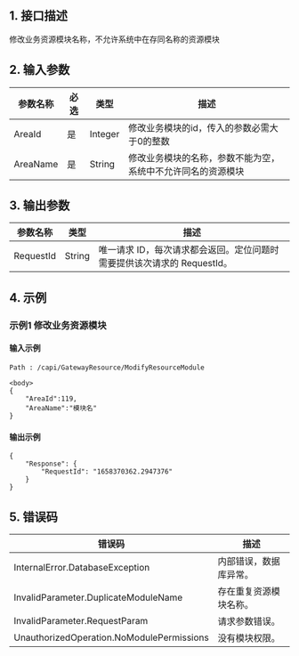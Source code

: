 ## 1. 接口描述


修改业务资源模块名称，不允许系统中在存同名称的资源模块


<div class="rno-api-explorer">
    <div class="rno-api-explorer-inner">
        <div class="rno-api-explorer-hd">
            <div class="rno-api-explorer-title">
            </div>
        </div>
        <div class="rno-api-explorer-body">
            <div class="rno-api-explorer-cont">
            </div>
        </div>
    </div>
</div>

## 2. 输入参数


| 参数名称 | 必选 | 类型 | 描述 |
|---------|---------|---------|---------|
| AreaId | 是 | Integer | 修改业务模块的id，传入的参数必需大于0的整数 |
| AreaName | 是 | String | 修改业务模块的名称，参数不能为空，系统中不允许同名的资源模块 |

## 3. 输出参数

| 参数名称 | 类型 | 描述 |
|---------|---------|---------|
| RequestId | String | 唯一请求 ID，每次请求都会返回。定位问题时需要提供该次请求的 RequestId。|

## 4. 示例

### 示例1 修改业务资源模块

#### 输入示例

```
Path : /capi/GatewayResource/ModifyResourceModule

<body>
{
    "AreaId":119,
    "AreaName":"模块名"
}
```

#### 输出示例

```
{
    "Response": {
        "RequestId": "1658370362.2947376"
    }
}
```












## 5. 错误码


| 错误码 | 描述 |
|---------|---------|
| InternalError.DatabaseException | 内部错误，数据库异常。 |
| InvalidParameter.DuplicateModuleName | 存在重复资源模块名称。 |
| InvalidParameter.RequestParam | 请求参数错误。 |
| UnauthorizedOperation.NoModulePermissions | 没有模块权限。 |
